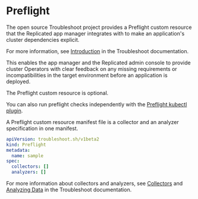 # Preflight

The open source Troubleshoot project provides a Preflight custom resource that the Replicated app manager integrates with to make an application's cluster dependencies explicit.

For more information, see [Introduction](https://troubleshoot.sh/docs/preflight/introduction/) in the Troubleshoot documentation.

This enables the app manager and the Replicated admin console to provide cluster Operators with clear feedback on any missing requirements or incompatibilities in the target environment before an application is deployed.

The Preflight custom resource is optional.

You can also run preflight checks independently with the [Preflight kubectl plugin](https://troubleshoot.sh/docs/#installation).

A Preflight custom resource manifest file is a collector and an analyzer specification in one manifest.

```yaml
apiVersion: troubleshoot.sh/v1beta2
kind: Preflight
metadata:
  name: sample
spec:
  collectors: []
  analyzers: []
```

For more information about collectors and analyzers, see [Collectors](https://troubleshoot.sh/docs/collect/collectors/) and [Analyzing Data](https://troubleshoot.sh/docs/analyze/) in the Troubleshoot documentation.
